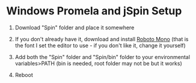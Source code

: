 # Windows Promela and jSpin Setup
1) Download "Spin" folder and place it somewhere

2) If you don't already have it, download and install [Roboto Mono](https://fonts.google.com/specimen/Roboto+Mono) (that is the font I set the editor to use - if you don't like it, change it yourself)

3) Add both the "Spin" folder and "Spin/bin" folder to your environmental variables>PATH (bin is needed, root folder may not be but it works)

4) Reboot

